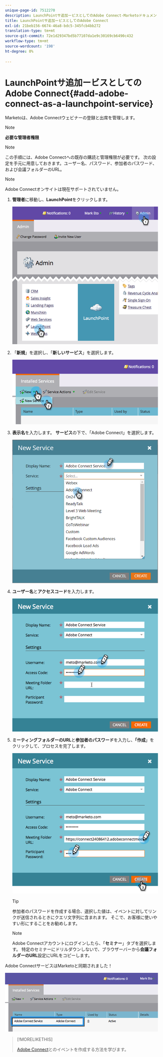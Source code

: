 ```yaml
---
unique-page-id: 7512270
description: LaunchPointサ追加ービスとしてのAdobe Connect-Marketoドキュメント — 製品ドキュメント
title: LaunchPointサ追加ービスとしてのAdobe Connect
exl-id: 21beb156-6674-46a8-bdc5-345fcb4bb272
translation-type: tm+mt
source-git-commit: 72e1d29347bd5b77107da1e9c30169cb6490c432
workflow-type: tm+mt
source-wordcount: '198'
ht-degree: 0%

---
```


# LaunchPointサ追加ービスとしてのAdobe Connect{#add-adobe-connect-as-a-launchpoint-service}

Marketoは、Adobe Connectウェビナーの登録と出席を管理します。

>[!NOTE]
>
>**必要な管理者権限**

>[!NOTE]
>
>この手順には、Adobe Connectへの既存の購読と管理権限が必要です。 次の設定を手元に用意しておきます。ユーザー名、パスワード、参加者のパスワード、および会議フォルダーのURL。

>[!NOTE]
>
>Adobe Connectオンサイトは現在サポートされていません。

1. **管理者**&#x200B;に移動し、**LaunchPoint**&#x200B;をクリックします。

   ![](assets/image2015-4-22-11-3a33-3a51.png)

1. 「**新規**」を選択し、「**新しいサービス**」を選択します。

   ![](assets/image2015-4-22-11-3a40-3a19.png)

1. **表示名**&#x200B;を入力します。 **サービス**&#x200B;の下で、「Adobe Connect」を選択します。

   ![](assets/new-service-adobe-connect.png)

1. **ユーザー名**&#x200B;と&#x200B;**アクセスコード**&#x200B;を入力します。

   ![](assets/image2015-4-22-11-3a50-3a6.png)

1. **ミーティングフォルダーのURL**&#x200B;と&#x200B;**参加者のパスワード**&#x200B;を入力し、**「作成**」をクリックして、プロセスを完了します。

   ![](assets/image2015-4-22-11-3a55-3a36.png)

   >[!TIP]
   >
   >参加者のパスワードを作成する場合、選択した値は、イベントに対してリンクが送信されるときにクエリ文字列に含まれます。 そこで、お客様に使いやすい形にすることをお勧めします。

   >[!NOTE]
   >
   >Adobe Connectアカウントにログインしたら、「**セミナー**」タブを選択します。 特定のセミナーにドリルダウンしないで、ブラウザーバーから&#x200B;**会議フォルダーのURL**&#x200B;設定にURLをコピーします。

Adobe ConnectサービスはMarketoと同期されました！

![](assets/adobe-connect-service.png)

>[!MORELIKETHIS]
>
>[Adobe Connect](/help/marketo/product-docs/demand-generation/events/create-an-event/create-an-event-with-adobe-connect.md)とのイベントを作成する方法を学びます。
